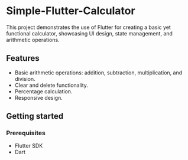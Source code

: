 # Simple-Flutter-Calculator
This project demonstrates the use of Flutter for creating a basic yet functional calculator, showcasing UI design, state management, and arithmetic operations.

## Features
* Basic arithmetic operations: addition, subtraction, multiplication, and division.
* Clear and delete functionality.
* Percentage calculation.
* Responsive design.

## Getting started
### Prerequisites
* Flutter SDK
* Dart

